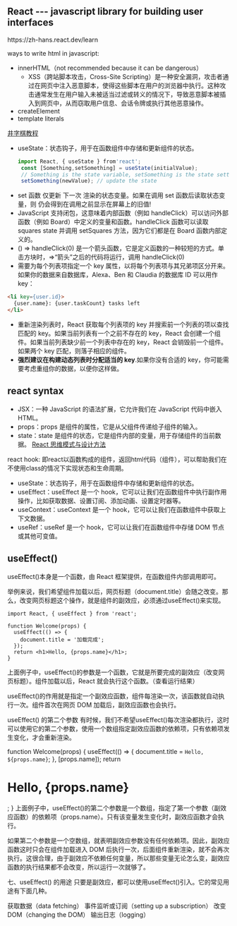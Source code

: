 ## React --- javascript library for building user interfaces

<a>
https://zh-hans.react.dev/learn</a>

ways to write html in javascript:
- innerHTML（not recommended because it can be dangerous）
     - XSS（跨站脚本攻击，Cross-Site Scripting）是一种安全漏洞，攻击者通过在网页中注入恶意脚本，使得这些脚本在用户的浏览器中执行。这种攻击通常发生在用户输入未被适当过滤或转义的情况下，导致恶意脚本被插入到网页中，从而窃取用户信息、会话令牌或执行其他恶意操作。
- createElement
- template literals

<a href="https://zh-hans.react.dev/learn/tutorial-tic-tac-toe">井字棋教程</a>

- useState：状态钩子，用于在函数组件中存储和更新组件的状态。
  ```javascript
  import React, { useState } from'react';
   const [Something,setSomething] = useState(initialValue);
   // Something is the state variable, setSomething is the state setter function.initalValue is the initial value of the state.
   setSomething(newValue); // update the state
   ```
- set 函数 仅更新 下一次 渲染的状态变量。如果在调用 set 函数后读取状态变量，则 仍会得到在调用之前显示在屏幕上的旧值!
- JavaScript 支持闭包，这意味着内部函数（例如 handleClick）可以访问外部函数（例如 Board）中定义的变量和函数。handleClick 函数可以读取 squares state 并调用 setSquares 方法，因为它们都是在 Board 函数内部定义的。
- () => handleClick(0) 是一个箭头函数，它是定义函数的一种较短的方式。单击方块时，=>“箭头”之后的代码将运行，调用 handleClick(0)
- 需要为每个列表项指定一个 key 属性，以将每个列表项与其兄弟项区分开来。如果你的数据来自数据库，Alexa、Ben 和 Claudia 的数据库 ID 可以用作 key：
``` html
<li key={user.id}>
  {user.name}: {user.taskCount} tasks left
</li>
```
- 重新渲染列表时，React 获取每个列表项的 key 并搜索前一个列表的项以查找匹配的 key。如果当前列表有一个之前不存在的 key，React 会创建一个组件。如果当前列表缺少前一个列表中存在的 key，React 会销毁前一个组件。如果两个 key 匹配，则落子相应的组件。
- **强烈建议在构建动态列表时分配适当的 key**.如果你没有合适的 key，你可能需要考虑重组你的数据，以便你这样做。

## react syntax

- JSX：一种 JavaScript 的语法扩展，它允许我们在 JavaScript 代码中嵌入 HTML。
- props：props 是组件的属性，它是从父组件传递给子组件的输入。
- state：state 是组件的状态，它是组件内部的变量，用于存储组件的当前数据。
<a href="https://zh-hans.react.dev/learn/thinking-in-react">React 思维模式与设计方法</a>

react hook: 即react以函数构成的组件，返回html代码（组件），可以帮助我们在不使用class的情况下实现状态和生命周期。

- useState：状态钩子，用于在函数组件中存储和更新组件的状态。  
- useEffect：useEffect 是一个 hook，它可以让我们在函数组件中执行副作用操作，比如获取数据、设置订阅、添加动画、设置定时器等。  
- useContext：useContext 是一个 hook，它可以让我们在函数组件中获取上下文数据。  
- useRef：useRef 是一个 hook，它可以让我们在函数组件中存储 DOM 节点或其他可变值。  

## useEffect()
useEffect()本身是一个函数，由 React 框架提供，在函数组件内部调用即可。

举例来说，我们希望组件加载以后，网页标题（document.title）会随之改变。那么，改变网页标题这个操作，就是组件的副效应，必须通过useEffect()来实现。

```JSX
import React, { useEffect } from 'react';

function Welcome(props) {
  useEffect(() => {
    document.title = '加载完成';
  });
  return <h1>Hello, {props.name}</h1>;
}
```
上面例子中，useEffect()的参数是一个函数，它就是所要完成的副效应（改变网页标题）。组件加载以后，React 就会执行这个函数。（查看运行结果）

useEffect()的作用就是指定一个副效应函数，组件每渲染一次，该函数就自动执行一次。组件首次在网页 DOM 加载后，副效应函数也会执行。

useEffect() 的第二个参数
有时候，我们不希望useEffect()每次渲染都执行，这时可以使用它的第二个参数，使用一个数组指定副效应函数的依赖项，只有依赖项发生变化，才会重新渲染。


function Welcome(props) {
  useEffect(() => {
    document.title = `Hello, ${props.name}`;
  }, [props.name]);
  return <h1>Hello, {props.name}</h1>;
}
上面例子中，useEffect()的第二个参数是一个数组，指定了第一个参数（副效应函数）的依赖项（props.name）。只有该变量发生变化时，副效应函数才会执行。

如果第二个参数是一个空数组，就表明副效应参数没有任何依赖项。因此，副效应函数这时只会在组件加载进入 DOM 后执行一次，后面组件重新渲染，就不会再次执行。这很合理，由于副效应不依赖任何变量，所以那些变量无论怎么变，副效应函数的执行结果都不会改变，所以运行一次就够了。

七、useEffect() 的用途
只要是副效应，都可以使用useEffect()引入。它的常见用途有下面几种。

获取数据（data fetching）
事件监听或订阅（setting up a subscription）
改变 DOM（changing the DOM）
输出日志（logging）